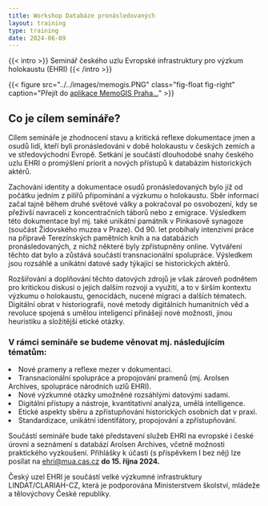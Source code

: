 ```yaml
---
title: Workshop Databáze pronásledovaných
layout: training
type: training
date: 2024-06-09
---
```


{{< intro >}}
Seminář českého uzlu Evropské infrastruktury pro výzkum holokaustu (EHRI)
{{< /intro >}}

{{< figure src="../../images/memogis.PNG" class="fig-float fig-right" caption="Přejít do [aplikace MemoGIS Praha...](https://ehri.cz/memogis/praha)" >}}

## Co je cílem semináře?

Cílem semináře je zhodnocení stavu a kritická reflexe dokumentace jmen a osudů lidí, kteří byli pronásledováni v době holokaustu v českých zemích a ve středovýchodní Evropě. Setkání je součástí dlouhodobé snahy českého uzlu EHRI o promýšlení priorit a nových přístupů k databázím historických aktérů.

Zachování identity a dokumentace osudů pronásledovaných bylo již od počátku jedním z pilířů připomínání a výzkumu o holokaustu. Sběr informací začal tajně během druhé světové války a pokračoval po osvobození, kdy se přeživší navraceli z koncentračních táborů nebo z emigrace. Výsledkem této dokumentace byl mj. také unikátní památník v Pinkasově synagoze (součást Židovského muzea v Praze). Od 90. let probíhaly intenzivní práce na přípravě Terezínských pamětních knih a na databázích pronásledovaných, z nichž některé byly zpřístupněny online. Vytváření těchto dat bylo a zůstává součástí transnacionální spolupráce. Výsledkem jsou rozsáhlé a unikátní datové sady týkající se historických aktérů.

Rozšiřování a doplňování těchto datových zdrojů je však zároveň podnětem pro kritickou diskusi o jejich dalším rozvoji a využití, a to v širším kontextu výzkumu o holokaustu, genocidách, nucené migraci a dalších tématech. Digitální obrat v historiografii, nové metody digitálních humanitních věd a revoluce spojená s umělou inteligencí přinášejí nové možnosti, jinou heuristiku a složitější etické otázky.

### V rámci semináře se budeme věnovat mj. následujícím tématům:

<li>Nové prameny a reflexe mezer v dokumentaci.</li>
<li>Transnacionální spolupráce a propojování pramenů (mj. Arolsen Archives, spolupráce národních uzlů EHRI).</li>
<li>Nové výzkumné otázky umožněné rozsáhlými datovými sadami.</li>
<li>Digitální přístupy a nástroje, kvantitativní analýza, umělá intelligence.</li>
<li>Etické aspekty sběru a zpřístupňování historických osobních dat v praxi.</li>
<li>Standardizace, unikátní identifátory, propojování a zpřístupňování.</li>

Součástí semináře bude také představení služeb EHRI na evropské i české úrovni a seznámení s databází Arolsen Archives, včetně možnosti praktického vyzkoušení. Přihlášky k účasti (s příspěvkem I bez něj) lze posílat na ehri@mua.cas.cz <b>do 15. října 2024.</b>

Český uzel EHRI je součástí velké výzkumné infrastruktury LINDAT/CLARIAH-CZ, která je podporována Ministerstvem školství, mládeže a tělovýchovy České republiky.
